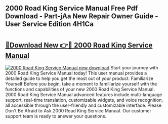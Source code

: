 ## 2000 Road King Service Manual Free Pdf Download - Part-jAa New Repair Owner Guide - User Service Edition 4H1Ca

# <h2><a href="http://bc27675.oget.top/?id=2000+Road+King+Service+Manual">🔗Download New 👉🔴 2000 Road King Service Manual</a></h2>

[![2000 Road King Service Manual new download](https://i.imgur.com/5g1atiW.png)](http://bc27675.oget.top/?id=2000+Road+King+Service+Manual)
Start your journey with 2000 Road King Service Manual today! This user manual provides a detailed guide to help you get the most out of your product. Familiarize Yourself Before you begin, take a moment to familiarize yourself with the functions and capabilities of your new 2000 Road King Service Manual. 2000 Road King Service Manual advanced features include multi-language support, real-time translation, customizable widgets, and voice recognition, all accessible through the user-friendly and customizable interface. Please Don't Be Afraid to Ask 2000 Road King Service Manual. Our customer support team is ready to answer your questions.
